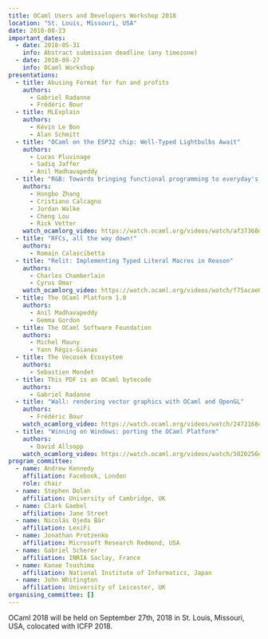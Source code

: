 ```yaml
---
title: OCaml Users and Developers Workshop 2018
location: "St. Louis, Missouri, USA"
date: 2018-08-23
important_dates: 
  - date: 2018-05-31
    info: Abstract submission deadline (any timezone)
  - date: 2018-09-27
    info: OCaml Workshop
presentations: 
  - title: Abusing Format for fun and profits
    authors:
      - Gabriel Radanne
      - Frédéric Bour
  - title: MLExplain
    authors: 
      - Kévin Le Bon
      - Alan Schmitt
  - title: "OCaml on the ESP32 chip: Well-Typed Lightbulbs Await"
    authors: 
      - Lucas Pluvinage
      - Sadiq Jaffer
      - Anil Madhavapeddy
  - title: "R&B: Towards bringing functional programming to everyday's web programmer"
    authors: 
      - Hongbo Zhang
      - Cristiano Calcagno
      - Jordan Walke
      - Cheng Lou
      - Rick Vetter
    watch_ocamlorg_video: https://watch.ocaml.org/videos/watch/af37368d-085d-431d-923f-cd1d81dfdbe9
  - title: "RFCs, all the way down!"
    authors:
      - Romain Calascibetta
  - title: "Relit: Implementing Typed Literal Macros in Reason"
    authors: 
      - Charles Chamberlain
      - Cyrus Omar
    watch_ocamlorg_video: https://watch.ocaml.org/videos/watch/f75acae0-c24d-4d19-958e-0c76ff51603f
  - title: The OCaml Platform 1.0
    authors:
      - Anil Madhavapeddy
      - Gemma Gordon
  - title: The OCaml Software Foundation
    authors: 
      - Michel Mauny
      - Yann Régis-Gianas
  - title: The Vecosek Ecosystem
    authors:
      - Sebastien Mondet
  - title: This PDF is an OCaml bytecode
    authors:
      - Gabriel Radanne
  - title: "Wall: rendering vector graphics with OCaml and OpenGL"
    authors:
      - Frédéric Bour
    watch_ocamlorg_video: https://watch.ocaml.org/videos/watch/2472168c-04aa-497d-a931-f866c7036550
  - title: "Winning on Windows: porting the OCaml Platform"
    authors:
      - David Allsopp
    watch_ocamlorg_video: https://watch.ocaml.org/videos/watch/5020256d-eeb0-4e0b-81db-cde8ba00e3d7
program_committee: 
  - name: Andrew Kennedy
    affiliation: Facebook, London
    role: chair
  - name: Stephen Dolan
    affiliation: University of Cambridge, UK
  - name: Clark Gaebel
    affiliation: Jane Street
  - name: Nicolás Ojeda Bär
    affiliation: LexiFi
  - name: Jonathan Protzenko
    affiliation: Microsoft Research Redmond, USA
  - name: Gabriel Scherer
    affiliation: INRIA Saclay, France
  - name: Kanae Tsushima
    affiliation: National Institute of Informatics, Japan
  - name: John Whitington
    affiliation: University of Leicester, UK
organising_committee: []
---
```


OCaml 2018 will be held on September 27th, 2018 in St. Louis, Missouri, USA, colocated with ICFP 2018.
